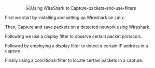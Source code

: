 <p align="center">
<img src="https://th.bing.com/th?id=OIP.yjE0BUTXfZndt0OgeBZlCwAAAA&w=162&h=56&c=8&rs=1&qlt=90&o=6&pid=3.1&rm=2>
</p>
  
# Using WireShark to Capture-packets-and-use-filters

First we start by installing and setting up Wireshark on Linix.

Then, Capture and save packets on a detected network using Wireshark.

Following we use a display filter to observe certain packet protocols.

Followed by employing a display filter to detect a certain IP address in a capture.

Finally using a conditional filter to locate certain packets in a capture.
